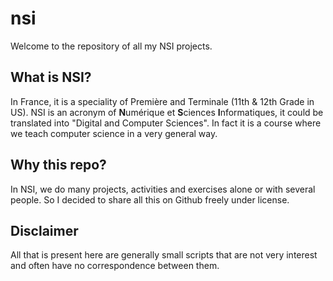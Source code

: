 # nsi
Welcome to the repository of all my NSI projects.

## What is NSI?

In France, it is a speciality of Première and Terminale (11th & 12th Grade in US). NSI is an acronym of **N**umérique et **S**ciences **I**nformatiques, it could be translated into "Digital and Computer Sciences". In fact it is a course where we teach computer science in a very general way.

## Why this repo?

In NSI, we do many projects, activities and exercises alone or with several people. So I decided to share all this on Github freely under license.

## Disclaimer

All that is present here are generally small scripts that are not very interest and often have no correspondence between them.
